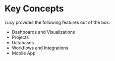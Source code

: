 # Key Concepts

Lucy provides the following features out of the box:

* Dashboards and Visualizations
* Projects
* Databases
* Workflows and Integrations
* Mobile App
